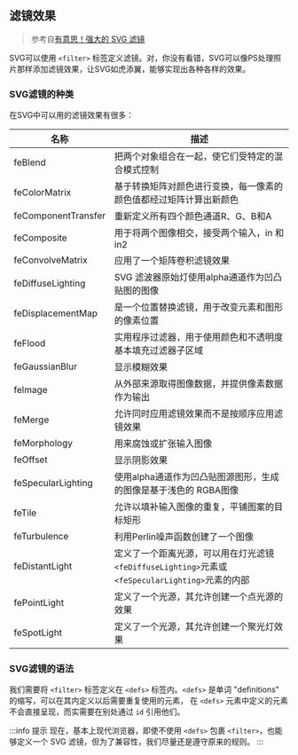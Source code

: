 ## 滤镜效果
> 参考自[有意思！强大的 SVG 滤镜](https://juejin.cn/post/6943032791122575390)

SVG可以使用 `<filter>` 标签定义滤镜。对，你没有看错，SVG可以像PS处理照片那样添加滤镜效果，让SVG如虎添翼，能够实现出各种各样的效果。

### SVG滤镜的种类

在SVG中可以用的滤镜效果有很多：

| 名称                  | 描述                                                                    | 
|---------------------|-----------------------------------------------------------------------|
| feBlend             | 把两个对象组合在一起，使它们受特定的混合模式控制                                              | 
| feColorMatrix       | 基于转换矩阵对颜色进行变换，每一像素的颜色值都经过矩阵计算出新颜色                                     |
| feComponentTransfer | 重新定义所有四个颜色通道R、G、B和A                                                   |
| feComposite         | 用于将两个图像相交，接受两个输入，in 和 in2                                             |
| feConvolveMatrix    | 应用了一个矩阵卷积滤镜效果                                                         |
| feDiffuseLighting   | SVG 滤波器原始灯使用alpha通道作为凹凸贴图的图像                                          |
| feDisplacementMap   | 是一个位置替换滤镜，用于改变元素和图形的像素位置                                              |
| feFlood             | 实用程序过滤器，用于使用颜色和不透明度基本填充过滤器子区域                                         |
| feGaussianBlur      | 显示模糊效果                                                                |
| felmage             | 从外部来源取得图像数据，并提供像素数据作为输出                                               |
| feMerge             | 允许同时应用滤镜效果而不是按顺序应用滤镜效果                                                |
| feMorphology        | 用来腐蚀或扩张输入图像                                                           |
| feOffset            | 显示阴影效果                                                                |
| feSpecularLighting  | 使用alpha通道作为凹凸贴图源图形，生成的图像是基于浅色的 RGBA图像                                 |
| feTile              | 允许以填补输入图像的重复，平铺图案的目标矩形                                                |
| feTurbulence        | 利用Perlin噪声函数创建了一个图像                                                   |
| feDistantLight      | 定义了一个距离光源，可以用在灯光滤镜`<feDiffuseLighting>`元素或`<feSpecularLighting>`元素的内部 |
| fePointLight        | 定义了一个光源，其允许创建一个点光源的效果                                                 |
| feSpotLight         | 定义了一个光源，其允许创建一个聚光灯效果                                                  |             

### SVG滤镜的语法
我们需要将 `<filter>` 标签定义在 `<defs>` 标签内。`<defs>` 是单词 "definitions" 的缩写，可以在其内定义以后需要重复使用的元素，
在 `<defs>` 元素中定义的元素不会直接呈现，而实需要在别处通过 `id` 引用他们。

:::info 提示
现在，基本上现代浏览器，即使不使用 `<defs>` 包裹 `<filter>`，也能够定义一个 SVG 滤镜，但为了兼容性，我们尽量还是遵守原来的规则。
:::

